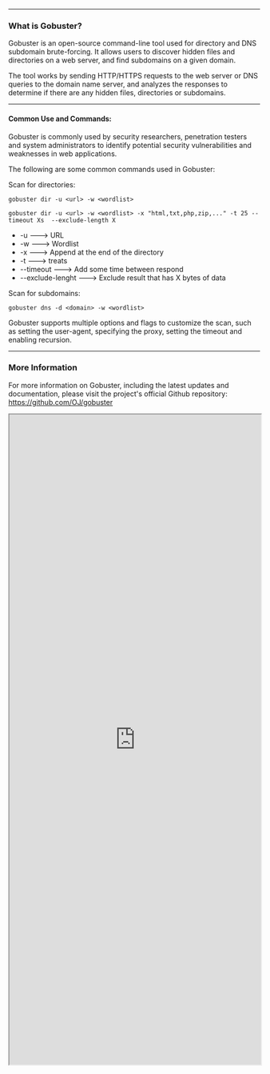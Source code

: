 --- ---
<h3>What is Gobuster?</h3>

Gobuster is an open-source command-line tool used for directory and DNS subdomain brute-forcing. It allows users to discover hidden files and directories on a web server, and find subdomains on a given domain.

The tool works by sending HTTP/HTTPS requests to the web server or DNS queries to the domain name server, and analyzes the responses to determine if there are any hidden files, directories or subdomains.

---
<h4>Common Use and Commands:</h4>
Gobuster is commonly used by security researchers, penetration testers and system administrators to identify potential security vulnerabilities and weaknesses in web applications.

The following are some common commands used in Gobuster:

Scan for directories: 
```
gobuster dir -u <url> -w <wordlist>

gobuster dir -u <url> -w <wordlist> -x "html,txt,php,zip,..." -t 25 --timeout Xs  --exclude-length X
```
- -u                                                     ---> URL
- -w                                                    ---> Wordlist
- -x                                                     ---> Append at the end of the directory
- -t                                                     ---> treats
- --timeout                                        ---> Add some time between respond
- --exclude-lenght                            ---> Exclude result that has X bytes of data

Scan for subdomains:
```
gobuster dns -d <domain> -w <wordlist>
```

Gobuster supports multiple options and flags to customize the scan, such as setting the user-agent, specifying the proxy, setting the timeout and enabling recursion.

---
<h3>More Information</h3>

For more information on Gobuster, including the latest updates and documentation, please visit the project's official Github repository: https://github.com/OJ/gobuster

<iframe src="https://github.com/OJ/gobuster" width="100%" height="1300"></iframe>